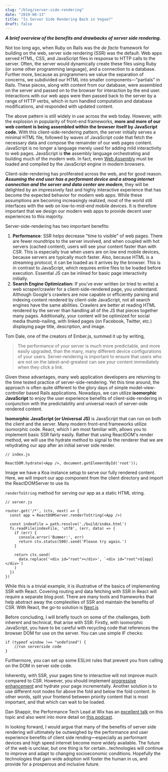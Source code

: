 ```yaml
---
slug: "/blog/server-side-rendering"
date: "2019-08-13"
title: "Is Server Side Rendering Back in Vogue?"
draft: false
---
```


**_A brief overview of the benefits and drawbacks of server side rendering._**

Not too long ago, when Ruby on Rails was the _de facto_ framework for building on the web, server side rendering (SSR) was the default. Web apps served HTML, CSS, and JavaScript files in response to HTTP calls to the server. Often, the server would dynamically create these files using Ruby (or some other programming language), and a connection to a database. Further more, because as programmers we value the separation of concerns, we subdivided our HTML into smaller components—"partials" in Rails. These pieces, along with content from our database, were assembled on the server and passed on to the browser for interaction by the end user. Interactions with our web apps were then passed back to the server by a range of HTTP verbs, which in turn handled computation and database modifications, and responded with updated content.

The above pattern is still widely in use across the web today. However, with the explosion in popularity of front-end frameworks, **more and more of our web content is being assembled within the browser itself by JavaScript code.** With this client-side-rendering pattern, the server initially serves a minimal HTML file, followed by waves of JavaScript code that fetch the necessary data and compose the remainder of our web pages content. JavaScript is no longer a language merely used for adding mild interactivity to web pages. JavaScript is **the** assembly language orchestrating and building much of the modern web. In fact, even [Web Assembly](https://webassembly.org/) must be loaded and compiled by the JavaScript engine in modern browsers.

Client-side-rendering has proliferated across the web, and for good reason. **_Assuming the end user has a performant device and a strong internet connection and the server and data center are modern_**, they will be delighted by an impressively fast and highly interactive experience that has become the expected behavior for modern web apps. While these assumptions are becoming increasingly realized, most of the world still interfaces with the web on low-to-mid-end mobile devices. It is therefore important that we design our modern web apps to provide decent user experiences to this majority.

Server-side-rendering has two important benefits:

1. **Performance**: SSR helps decrease "time to visible" of web pages. There are fewer roundtrips to the server involved, and when coupled with hot servers (cached content), users will see your content faster than with CSR. This is especially true when users are on low end mobile devices, because servers are typically much faster. Also, because HTML is a streaming protocol, it can be loaded as it arrives by the browser. This is in contrast to JavaScript, which requires entire files to be loaded before execution. Essential JS can be inlined for basic page interactivity initially.
2. **Search Engine Optimization:** If you've ever written (or tried to write) a web scraper/crawler for a client-side-rendered page, you understand. Although Google's crawlers are now capable or efficiently parsing and indexing content rendered by client-side JavaScript, not all search engines have the same abilities. Crawlers are better at reading HTML rendered by the server than handling all of the JS that pieces together many pages. Additionally, your content will be optimized for social media thumb-nailing, with linked pages (on Facebook, Twitter, etc.) displaying page title, description, and image.

Tom Dale, one of the creators of Ember.js, summed it up by writing,

> The performance of your server is much more predictable, and more easily upgraded, than the many, many different device configurations of your users. Server-rendering is important to ensure that users who are not on the latest-and-greatest can see your content immediately when they click a link.

Given these advantages, many web application developers are returning to the time tested practice of server-side-rendering. Yet this time around, the approach is often quite different to the glory days of simple model-view-controller based Rails applications. Nowadays, we can utilize **isomorphic JavaScript** to enjoy the user experience benefits of client-side-rendering in conjunction with the predictability and universal reach of server-side rendered content.

**Isomorphic JavaScript (or Universal JS)** is JavaScript that can run on both the client and the server. Many modern front-end frameworks utilize isomorphic code. React, which I am most familiar with, allows you to implement basic SSR fairly easily. Rather that using ReactDOM's render method, we will use the hydrate method to signal to the renderer that we are rehydrating our app after an initial server side render.

    // index.js

    ReactDOM.hydrate(<App />, document.getElementById('root'));

Image we have a Koa instance setup to serve our fully rendered content. Here, we will import our app component from the client directory and import the ReactDOMServer to use its

`renderToString` method for serving our app as a static HTML string.

    // server.js

    router.get('/*', (ctx, next) => {
      const app = ReactDOMServer.renderToString(<App />)

      const indexFile = path.resolve('./build/index.html')
      fs.readFile(indexFile, 'utf8', (err, data) => {
        if (err) {
          console.error('Bummer:', err)
          return ctx.status(500).send('Please try again.')
        }

        return ctx.send(
          data.replace('<div id="root"></div>', `<div id="root">${app}</div>`)
        )
      })
    })

While this is a trivial example, it is illustrative of the basics of implementing SSR with React. Covering routing and data fetching with SSR in React will require a separate blog post. There are many tools and frameworks that help abstract away the complexities of SSR and maintain the benefits of CSR. With React, the go-to solution is [Next.js](https://nextjs.org/)

Before concluding, I will briefly touch on some of the challenges, both inherent and technical, that arise with SSR. Firstly, with isomorphic JavaScript, you have to be careful with recycling code that references the browser DOM for use on the server. You can use simple IF checks:

    if (typeof window !== "undefined") {
    	//run serverside code
    }

Furthermore, you can set up some ESLint rules that prevent you from calling on the DOM in server side code.

Inherently, with SSR, your pages time to interactive will not improve much compared to CSR. However, you should implement [progressive enhancement](https://developer.mozilla.org/en-US/docs/Glossary/Progressive_Enhancement) and hydrate your page incrementally. Another solution is to use different root nodes for above the fold and below the fold content. In other words, split your frontend between priority content that is most important, and that which can wait to be loaded.

Dan Shappir, the Performance Tech Lead at Wix has an [excellent talk](https://www.youtube.com/watch?v=O1wBZviW7yI) on this topic and also went into more detail on [this podcast](https://devchat.tv/js-jabber/jsj-371-the-benefits-and-challenges-of-server-side-rendering-ssr-with-dan-shappir/).

In looking forward, I would argue that many of the benefits of server side rendering will ultimately be outweighed by the performance and user experience benefits of client side rending—especially as performant devices and high speed internet become more widely available. The future of the web is unclear, but one thing is for certain...technologies will continue to improve and adapt to changing socioeconomic conditions. Hopefully the technologies that gain wide adoption will foster the human in us, and provide for a prosperous and inclusive future.
